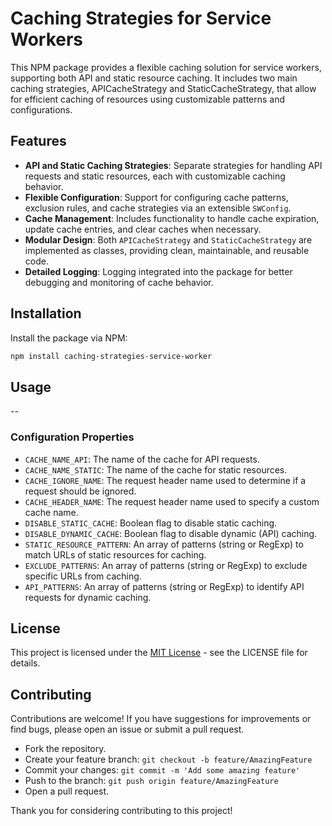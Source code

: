 # Caching Strategies for Service Workers

This NPM package provides a flexible caching solution for service workers, supporting both API and static resource caching. It includes two main caching strategies, APICacheStrategy and StaticCacheStrategy, that allow for efficient caching of resources using customizable patterns and configurations.

## Features

- __API and Static Caching Strategies__: Separate strategies for handling API requests and static resources, each with customizable caching behavior.
- __Flexible Configuration__: Support for configuring cache patterns, exclusion rules, and cache strategies via an extensible `SWConfig`.
- __Cache Management__: Includes functionality to handle cache expiration, update cache entries, and clear caches when necessary.
- __Modular Design__: Both `APICacheStrategy` and `StaticCacheStrategy` are implemented as classes, providing clean, maintainable, and reusable code.
- __Detailed Logging__: Logging integrated into the package for better debugging and monitoring of cache behavior.

## Installation

Install the package via NPM:

```bash
npm install caching-strategies-service-worker
```

## Usage

--

### Configuration Properties

- `CACHE_NAME_API`: The name of the cache for API requests.
- `CACHE_NAME_STATIC`: The name of the cache for static resources.
- `CACHE_IGNORE_NAME`: The request header name used to determine if a request should be ignored.
- `CACHE_HEADER_NAME`: The request header name used to specify a custom cache name.
- `DISABLE_STATIC_CACHE`: Boolean flag to disable static caching.
- `DISABLE_DYNAMIC_CACHE`: Boolean flag to disable dynamic (API) caching.
- `STATIC_RESOURCE_PATTERN`: An array of patterns (string or RegExp) to match URLs of static resources for caching.
- `EXCLUDE_PATTERNS`: An array of patterns (string or RegExp) to exclude specific URLs from caching.
- `API_PATTERNS`: An array of patterns (string or RegExp) to identify API requests for dynamic caching.


## License

This project is licensed under the [MIT License](https://en.wikipedia.org/wiki/MIT_License) - see the LICENSE file for details.

## Contributing

Contributions are welcome! If you have suggestions for improvements or find bugs, please open an issue or submit a pull request.

- Fork the repository.
- Create your feature branch: `git checkout -b feature/AmazingFeature`
- Commit your changes: `git commit -m 'Add some amazing feature'`
- Push to the branch: `git push origin feature/AmazingFeature`
- Open a pull request.

Thank you for considering contributing to this project!
